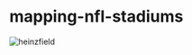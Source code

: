 # mapping-nfl-stadiums
![heinzfield](https://user-images.githubusercontent.com/57458963/201244016-a0bb4493-c40d-4df2-8f8c-777571faaf04.png)
